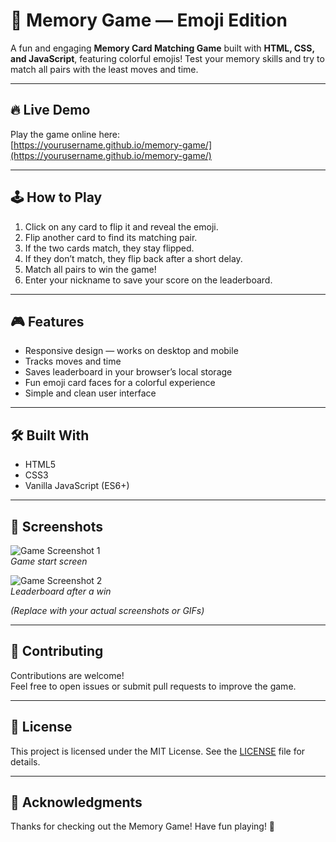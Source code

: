 # 🎴 Memory Game — Emoji Edition

A fun and engaging **Memory Card Matching Game** built with **HTML, CSS, and JavaScript**, featuring colorful emojis! Test your memory skills and try to match all pairs with the least moves and time.

---

## 🔥 Live Demo

Play the game online here:  
[https://yourusername.github.io/memory-game/](https://yourusername.github.io/memory-game/)

---

## 🕹️ How to Play

1. Click on any card to flip it and reveal the emoji.
2. Flip another card to find its matching pair.
3. If the two cards match, they stay flipped.
4. If they don’t match, they flip back after a short delay.
5. Match all pairs to win the game!
6. Enter your nickname to save your score on the leaderboard.

---

## 🎮 Features

- Responsive design — works on desktop and mobile
- Tracks moves and time
- Saves leaderboard in your browser’s local storage
- Fun emoji card faces for a colorful experience
- Simple and clean user interface

---

## 🛠️ Built With

- HTML5
- CSS3
- Vanilla JavaScript (ES6+)

---

## 📸 Screenshots

![Game Screenshot 1](./screenshots/screenshot1.png)  
*Game start screen*

![Game Screenshot 2](./screenshots/screenshot2.png)  
*Leaderboard after a win*

*(Replace with your actual screenshots or GIFs)*

---

## 🤝 Contributing

Contributions are welcome!  
Feel free to open issues or submit pull requests to improve the game.

---

## 📄 License

This project is licensed under the MIT License. See the [LICENSE](LICENSE) file for details.

---

## 🙏 Acknowledgments

Thanks for checking out the Memory Game! Have fun playing! 🎉

